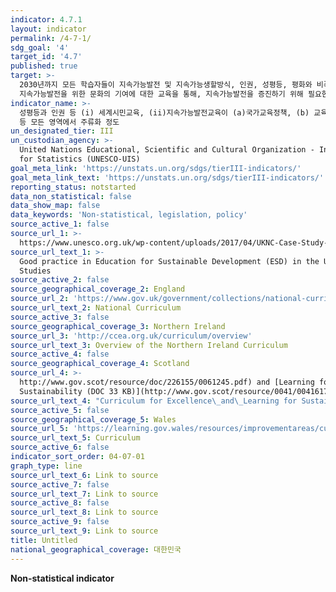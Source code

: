 ```yaml
---
indicator: 4.7.1
layout: indicator
permalink: /4-7-1/
sdg_goal: '4'
target_id: '4.7'
published: true
target: >-
  2030년까지 모든 학습자들이 지속가능발전 및 지속가능생할방식, 인권, 성평등, 평화와 비폭력문화증진, 세계시민의식, 문화다양성 및
  지속가능발전을 위한 문화의 기여에 대한 교육을 통해, 지속가능발전을 증진하기 위해 필요한 지식 및 기술 습득을 보장
indicator_name: >-
  성평등과 인권 등 (i) 세계시민교육, (ii)지속가능발전교육이 (a)국가교육정책, (b) 교육과정, (c) 교사교육 그리고 (d) 학생평가
  등 모든 영역에서 주류화 정도
un_designated_tier: III
un_custodian_agency: >-
  United Nations Educational, Scientific and Cultural Organization - Institute
  for Statistics (UNESCO-UIS)
goal_meta_link: 'https://unstats.un.org/sdgs/tierIII-indicators/'
goal_meta_link_text: 'https://unstats.un.org/sdgs/tierIII-indicators/'
reporting_status: notstarted
data_non_statistical: false
data_show_map: false
data_keywords: 'Non-statistical, legislation, policy'
source_active_1: false
source_url_1: >-
  https://www.unesco.org.uk/wp-content/uploads/2017/04/UKNC-Case-Study-1-FINAL.pdf
source_url_text_1: >-
  Good practice in Education for Sustainable Development (ESD) in the UK - Case
  Studies
source_active_2: false
source_geographical_coverage_2: England
source_url_2: 'https://www.gov.uk/government/collections/national-curriculum'
source_url_text_2: National Curriculum
source_active_3: false
source_geographical_coverage_3: Northern Ireland
source_url_3: 'http://ccea.org.uk/curriculum/overview'
source_url_text_3: Overview of the Northern Ireland Curriculum
source_active_4: false
source_geographical_coverage_4: Scotland
source_url_4: >-
  http://www.gov.scot/resource/doc/226155/0061245.pdf) and [Learning for
  Sustainability (DOC 33 KB)](http://www.gov.scot/resource/0041/00416172.docx
source_url_text_4: "Curriculum for Excellence\_and\_Learning for Sustainability"
source_active_5: false
source_geographical_coverage_5: Wales
source_url_5: 'https://learning.gov.wales/resources/improvementareas/curriculum/?lang=en'
source_url_text_5: Curriculum
source_active_6: false
indicator_sort_order: 04-07-01
graph_type: line
source_url_text_6: Link to source
source_active_7: false
source_url_text_7: Link to source
source_active_8: false
source_url_text_8: Link to source
source_active_9: false
source_url_text_9: Link to source
title: Untitled
national_geographical_coverage: 대한민국
---
```

**Non-statistical indicator**
